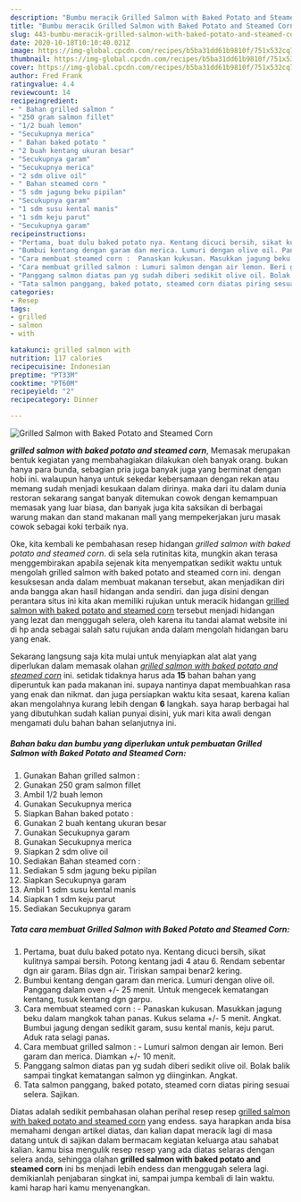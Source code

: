 ```yaml
---
description: "Bumbu meracik Grilled Salmon with Baked Potato and Steamed Corn, Enak"
title: "Bumbu meracik Grilled Salmon with Baked Potato and Steamed Corn, Enak"
slug: 443-bumbu-meracik-grilled-salmon-with-baked-potato-and-steamed-corn-enak
date: 2020-10-18T10:10:40.021Z
image: https://img-global.cpcdn.com/recipes/b5ba31dd61b9810f/751x532cq70/grilled-salmon-with-baked-potato-and-steamed-corn-foto-resep-utama.jpg
thumbnail: https://img-global.cpcdn.com/recipes/b5ba31dd61b9810f/751x532cq70/grilled-salmon-with-baked-potato-and-steamed-corn-foto-resep-utama.jpg
cover: https://img-global.cpcdn.com/recipes/b5ba31dd61b9810f/751x532cq70/grilled-salmon-with-baked-potato-and-steamed-corn-foto-resep-utama.jpg
author: Fred Frank
ratingvalue: 4.4
reviewcount: 14
recipeingredient:
- " Bahan grilled salmon "
- "250 gram salmon fillet"
- "1/2 buah lemon"
- "Secukupnya merica"
- " Bahan baked potato "
- "2 buah kentang ukuran besar"
- "Secukupnya garam"
- "Secukupnya merica"
- "2 sdm olive oil"
- " Bahan steamed corn "
- "5 sdm jagung beku pipilan"
- "Secukupnya garam"
- "1 sdm susu kental manis"
- "1 sdm keju parut"
- "Secukupnya garam"
recipeinstructions:
- "Pertama, buat dulu baked potato nya. Kentang dicuci bersih, sikat kulitnya sampai bersih. Potong kentang jadi 4 atau 6. Rendam sebentar dgn air garam. Bilas dgn air. Tiriskan sampai benar2 kering."
- "Bumbui kentang dengan garam dan merica. Lumuri dengan olive oil. Panggang dalam oven +/- 25 menit. Untuk mengecek kematangan kentang, tusuk kentang dgn garpu."
- "Cara membuat steamed corn :  Panaskan kukusan. Masukkan jagung beku dalam mangkok tahan panas. Kukus selama +/- 5 menit. Angkat. Bumbui jagung dengan sedikit garam, susu kental manis, keju parut. Aduk rata selagi panas."
- "Cara membuat grilled salmon : Lumuri salmon dengan air lemon. Beri garam dan merica. Diamkan +/- 10 menit."
- "Panggang salmon diatas pan yg sudah diberi sedikit olive oil. Bolak balik sampai tingkat kematangan salmon yg diinginkan. Angkat."
- "Tata salmon panggang, baked potato, steamed corn diatas piring sesuai selera. Sajikan."
categories:
- Resep
tags:
- grilled
- salmon
- with

katakunci: grilled salmon with 
nutrition: 117 calories
recipecuisine: Indonesian
preptime: "PT33M"
cooktime: "PT60M"
recipeyield: "2"
recipecategory: Dinner

---
```



![Grilled Salmon with Baked Potato and Steamed Corn](https://img-global.cpcdn.com/recipes/b5ba31dd61b9810f/751x532cq70/grilled-salmon-with-baked-potato-and-steamed-corn-foto-resep-utama.jpg)

<b><i>grilled salmon with baked potato and steamed corn</i></b>, Memasak merupakan bentuk kegiatan yang membahagiakan dilakukan oleh banyak orang. bukan hanya para bunda, sebagian pria juga banyak juga yang berminat dengan hobi ini. walaupun hanya untuk sekedar kebersamaan dengan rekan atau memang sudah menjadi kesukaan dalam dirinya. maka dari itu dalam dunia restoran sekarang sangat banyak ditemukan cowok dengan kemampuan memasak yang luar biasa, dan banyak juga kita saksikan di berbagai warung makan dan stand makanan mall yang mempekerjakan juru masak cowok sebagai koki terbaik nya.



Oke, kita kembali ke pembahasan resep hidangan <i>grilled salmon with baked potato and steamed corn</i>. di sela sela rutinitas kita, mungkin akan terasa menggembirakan apabila sejenak kita menyempatkan sedikit waktu untuk mengolah grilled salmon with baked potato and steamed corn ini. dengan kesuksesan anda dalam membuat makanan tersebut, akan menjadikan diri anda bangga akan hasil hidangan anda sendiri. dan juga disini dengan perantara situs ini kita akan memiliki rujukan untuk meracik hidangan <u>grilled salmon with baked potato and steamed corn</u> tersebut menjadi hidangan yang lezat dan menggugah selera, oleh karena itu tandai alamat website ini di hp anda sebagai salah satu rujukan anda dalam mengolah hidangan baru yang enak.


Sekarang langsung saja kita mulai untuk menyiapkan alat alat yang diperlukan dalam memasak olahan <u><i>grilled salmon with baked potato and steamed corn</i></u> ini. setidak tidaknya harus ada <b>15</b> bahan bahan yang diperuntuk kan pada makanan ini. supaya nantinya dapat membuahkan rasa yang enak dan nikmat. dan juga persiapkan waktu kita sesaat, karena kalian akan mengolahnya kurang lebih dengan <b>6</b> langkah. saya harap berbagai hal yang dibutuhkan sudah kalian punyai disini, yuk mari kita awali dengan mengamati dulu bahan bahan selanjutnya ini.

<!--inarticleads1-->

##### Bahan baku dan bumbu yang diperlukan untuk pembuatan Grilled Salmon with Baked Potato and Steamed Corn:

1. Gunakan  Bahan grilled salmon :
1. Gunakan 250 gram salmon fillet
1. Ambil 1/2 buah lemon
1. Gunakan Secukupnya merica
1. Siapkan  Bahan baked potato :
1. Gunakan 2 buah kentang ukuran besar
1. Gunakan Secukupnya garam
1. Gunakan Secukupnya merica
1. Siapkan 2 sdm olive oil
1. Sediakan  Bahan steamed corn :
1. Sediakan 5 sdm jagung beku pipilan
1. Siapkan Secukupnya garam
1. Ambil 1 sdm susu kental manis
1. Siapkan 1 sdm keju parut
1. Sediakan Secukupnya garam




<!--inarticleads2-->

##### Tata cara membuat Grilled Salmon with Baked Potato and Steamed Corn:

1. Pertama, buat dulu baked potato nya. Kentang dicuci bersih, sikat kulitnya sampai bersih. Potong kentang jadi 4 atau 6. Rendam sebentar dgn air garam. Bilas dgn air. Tiriskan sampai benar2 kering.
1. Bumbui kentang dengan garam dan merica. Lumuri dengan olive oil. Panggang dalam oven +/- 25 menit. Untuk mengecek kematangan kentang, tusuk kentang dgn garpu.
1. Cara membuat steamed corn :  - Panaskan kukusan. Masukkan jagung beku dalam mangkok tahan panas. Kukus selama +/- 5 menit. Angkat. Bumbui jagung dengan sedikit garam, susu kental manis, keju parut. Aduk rata selagi panas.
1. Cara membuat grilled salmon : - Lumuri salmon dengan air lemon. Beri garam dan merica. Diamkan +/- 10 menit.
1. Panggang salmon diatas pan yg sudah diberi sedikit olive oil. Bolak balik sampai tingkat kematangan salmon yg diinginkan. Angkat.
1. Tata salmon panggang, baked potato, steamed corn diatas piring sesuai selera. Sajikan.




Diatas adalah sedikit pembahasan olahan perihal resep resep <u>grilled salmon with baked potato and steamed corn</u> yang endess. saya harapkan anda bisa memahami dengan artikel diatas, dan kalian dapat meracik lagi di masa datang untuk di sajikan dalam bermacam kegiatan keluarga atau sahabat kalian. kamu bisa mengulik resep resep yang ada diatas selaras dengan selera anda, sehingga olahan <b>grilled salmon with baked potato and steamed corn</b> ini bs menjadi lebih endess dan menggugah selera lagi. demikianlah penjabaran singkat ini, sampai jumpa kembali di lain waktu. kami harap hari kamu menyenangkan.
